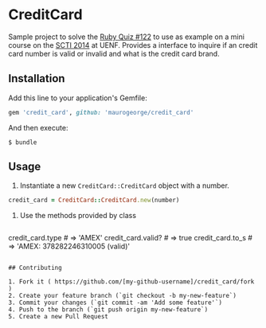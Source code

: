 # CreditCard

Sample project to solve the [Ruby Quiz #122](http://rubyquiz.com/quiz122.html) to use as example on a mini course on the [SCTI 2014](www.lcmat.uenf.br/scti/) at UENF.
Provides a interface to inquire if an credit card number is valid or invalid and what is the credit card brand.

## Installation

Add this line to your application's Gemfile:

```ruby
gem 'credit_card', github: 'maurogeorge/credit_card'
```

And then execute:

    $ bundle

## Usage

1. Instantiate a new `CreditCard::CreditCard` object with a number.

  ```ruby
  credit_card = CreditCard::CreditCard.new(number)
  ```

1. Use the methods provided by class

   ```ruby
  credit_card.type   # => 'AMEX'
  credit_card.valid? # => true
  credit_card.to_s   # => 'AMEX: 378282246310005 (valid)'
  ```

## Contributing

1. Fork it ( https://github.com/[my-github-username]/credit_card/fork )
2. Create your feature branch (`git checkout -b my-new-feature`)
3. Commit your changes (`git commit -am 'Add some feature'`)
4. Push to the branch (`git push origin my-new-feature`)
5. Create a new Pull Request
